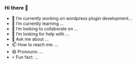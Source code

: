 ### Hi there 👋

<!--
**AkmElias/AkmElias** is a ✨ _special_ ✨ repository because its `README.md` (this file) appears on your GitHub profile. -->


- 🔭 I’m currently working on wordpress plugin development...
- 🌱 I’m currently learning ...
- 👯 I’m looking to collaborate on ...
- 🤔 I’m looking for help with ...
- 💬 Ask me about ...
- 📫 How to reach me: ...
- 😄 Pronouns: ...
- ⚡ Fun fact: ...

